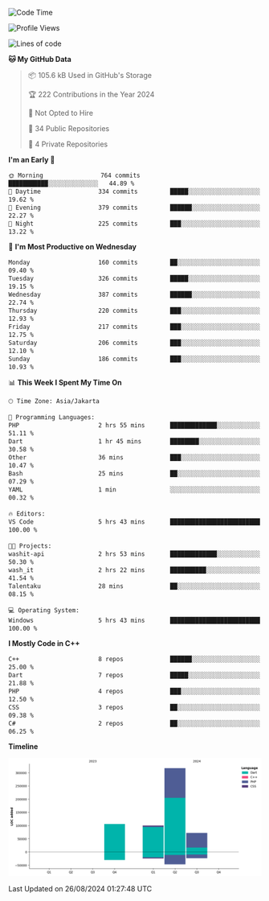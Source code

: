 <!--START_SECTION:waka-->
![Code Time](http://img.shields.io/badge/Code%20Time-177%20hrs%203%20mins-blue)

![Profile Views](http://img.shields.io/badge/Profile%20Views-0-blue)

![Lines of code](https://img.shields.io/badge/From%20Hello%20World%20I%27ve%20Written-595.1%20thousand%20lines%20of%20code-blue)

**🐱 My GitHub Data** 

> 📦 105.6 kB Used in GitHub's Storage 
 > 
> 🏆 222 Contributions in the Year 2024
 > 
> 🚫 Not Opted to Hire
 > 
> 📜 34 Public Repositories 
 > 
> 🔑 4 Private Repositories 
 > 
**I'm an Early 🐤** 

```text
🌞 Morning                764 commits         ███████████░░░░░░░░░░░░░░   44.89 % 
🌆 Daytime                334 commits         █████░░░░░░░░░░░░░░░░░░░░   19.62 % 
🌃 Evening                379 commits         ██████░░░░░░░░░░░░░░░░░░░   22.27 % 
🌙 Night                  225 commits         ███░░░░░░░░░░░░░░░░░░░░░░   13.22 % 
```
📅 **I'm Most Productive on Wednesday** 

```text
Monday                   160 commits         ██░░░░░░░░░░░░░░░░░░░░░░░   09.40 % 
Tuesday                  326 commits         █████░░░░░░░░░░░░░░░░░░░░   19.15 % 
Wednesday                387 commits         ██████░░░░░░░░░░░░░░░░░░░   22.74 % 
Thursday                 220 commits         ███░░░░░░░░░░░░░░░░░░░░░░   12.93 % 
Friday                   217 commits         ███░░░░░░░░░░░░░░░░░░░░░░   12.75 % 
Saturday                 206 commits         ███░░░░░░░░░░░░░░░░░░░░░░   12.10 % 
Sunday                   186 commits         ███░░░░░░░░░░░░░░░░░░░░░░   10.93 % 
```


📊 **This Week I Spent My Time On** 

```text
🕑︎ Time Zone: Asia/Jakarta

💬 Programming Languages: 
PHP                      2 hrs 55 mins       █████████████░░░░░░░░░░░░   51.11 % 
Dart                     1 hr 45 mins        ████████░░░░░░░░░░░░░░░░░   30.58 % 
Other                    36 mins             ███░░░░░░░░░░░░░░░░░░░░░░   10.47 % 
Bash                     25 mins             ██░░░░░░░░░░░░░░░░░░░░░░░   07.29 % 
YAML                     1 min               ░░░░░░░░░░░░░░░░░░░░░░░░░   00.32 % 

🔥 Editors: 
VS Code                  5 hrs 43 mins       █████████████████████████   100.00 % 

🐱‍💻 Projects: 
washit-api               2 hrs 53 mins       █████████████░░░░░░░░░░░░   50.30 % 
wash_it                  2 hrs 22 mins       ██████████░░░░░░░░░░░░░░░   41.54 % 
Talentaku                28 mins             ██░░░░░░░░░░░░░░░░░░░░░░░   08.15 % 

💻 Operating System: 
Windows                  5 hrs 43 mins       █████████████████████████   100.00 % 
```

**I Mostly Code in C++** 

```text
C++                      8 repos             ██████░░░░░░░░░░░░░░░░░░░   25.00 % 
Dart                     7 repos             █████░░░░░░░░░░░░░░░░░░░░   21.88 % 
PHP                      4 repos             ███░░░░░░░░░░░░░░░░░░░░░░   12.50 % 
CSS                      3 repos             ██░░░░░░░░░░░░░░░░░░░░░░░   09.38 % 
C#                       2 repos             ██░░░░░░░░░░░░░░░░░░░░░░░   06.25 % 
```



**Timeline**

![Lines of Code chart](https://raw.githubusercontent.com/PradiptaAhmad/PradiptaAhmad/main/assets/bar_graph.png)


 Last Updated on 26/08/2024 01:27:48 UTC
<!--END_SECTION:waka-->
